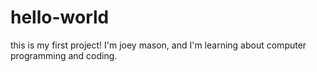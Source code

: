 # hello-world
this is my first project!
I'm joey mason, and I'm learning about computer programming and coding.
